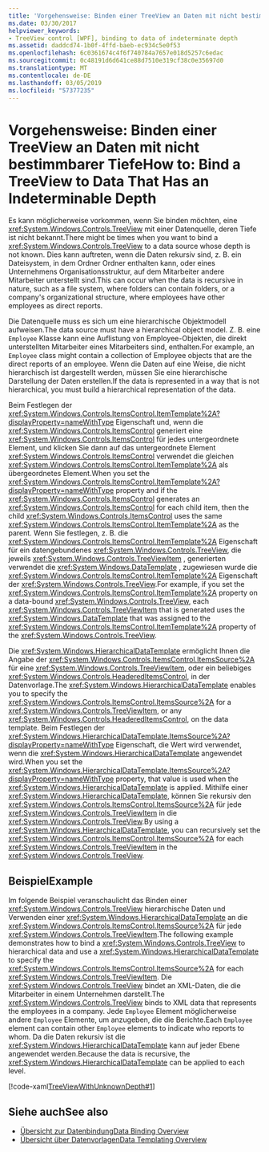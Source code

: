 ```yaml
---
title: 'Vorgehensweise: Binden einer TreeView an Daten mit nicht bestimmbarer Tiefe'
ms.date: 03/30/2017
helpviewer_keywords:
- TreeView control [WPF], binding to data of indeterminate depth
ms.assetid: daddcd74-1b0f-4ffd-baeb-ec934c5e0f53
ms.openlocfilehash: 6c0361674c4f6f740784a7657e018d5257c6edac
ms.sourcegitcommit: 0c48191d6d641ce88d7510e319cf38c0e35697d0
ms.translationtype: MT
ms.contentlocale: de-DE
ms.lasthandoff: 03/05/2019
ms.locfileid: "57377235"
---
```

# <a name="how-to-bind-a-treeview-to-data-that-has-an-indeterminable-depth"></a><span data-ttu-id="24bdf-102">Vorgehensweise: Binden einer TreeView an Daten mit nicht bestimmbarer Tiefe</span><span class="sxs-lookup"><span data-stu-id="24bdf-102">How to: Bind a TreeView to Data That Has an Indeterminable Depth</span></span>
<span data-ttu-id="24bdf-103">Es kann möglicherweise vorkommen, wenn Sie binden möchten, eine <xref:System.Windows.Controls.TreeView> mit einer Datenquelle, deren Tiefe ist nicht bekannt.</span><span class="sxs-lookup"><span data-stu-id="24bdf-103">There might be times when you want to bind a <xref:System.Windows.Controls.TreeView> to a data source whose depth is not known.</span></span>  <span data-ttu-id="24bdf-104">Dies kann auftreten, wenn die Daten rekursiv sind, z. B. ein Dateisystem, in dem Ordner Ordner enthalten kann, oder eines Unternehmens Organisationsstruktur, auf dem Mitarbeiter andere Mitarbeiter unterstellt sind.</span><span class="sxs-lookup"><span data-stu-id="24bdf-104">This can occur when the data is recursive in nature, such as a file system, where folders can contain folders, or a company's organizational structure, where employees have other employees as direct reports.</span></span>  
  
 <span data-ttu-id="24bdf-105">Die Datenquelle muss es sich um eine hierarchische Objektmodell aufweisen.</span><span class="sxs-lookup"><span data-stu-id="24bdf-105">The data source must have a hierarchical object model.</span></span> <span data-ttu-id="24bdf-106">Z. B. eine `Employee` Klasse kann eine Auflistung von Employee-Objekten, die direkt unterstellten Mitarbeiter eines Mitarbeiters sind, enthalten.</span><span class="sxs-lookup"><span data-stu-id="24bdf-106">For example, an `Employee` class might contain a collection of Employee objects that are the direct reports of an employee.</span></span> <span data-ttu-id="24bdf-107">Wenn die Daten auf eine Weise, die nicht hierarchisch ist dargestellt werden, müssen Sie eine hierarchische Darstellung der Daten erstellen.</span><span class="sxs-lookup"><span data-stu-id="24bdf-107">If the data is represented in a way that is not hierarchical, you must build a hierarchical representation of the data.</span></span>  
  
 <span data-ttu-id="24bdf-108">Beim Festlegen der <xref:System.Windows.Controls.ItemsControl.ItemTemplate%2A?displayProperty=nameWithType> Eigenschaft und, wenn die <xref:System.Windows.Controls.ItemsControl> generiert eine <xref:System.Windows.Controls.ItemsControl> für jedes untergeordnete Element, und klicken Sie dann auf das untergeordnete Element <xref:System.Windows.Controls.ItemsControl> verwendet die gleichen <xref:System.Windows.Controls.ItemsControl.ItemTemplate%2A> als übergeordnetes Element.</span><span class="sxs-lookup"><span data-stu-id="24bdf-108">When you set the <xref:System.Windows.Controls.ItemsControl.ItemTemplate%2A?displayProperty=nameWithType> property and if the <xref:System.Windows.Controls.ItemsControl> generates an <xref:System.Windows.Controls.ItemsControl> for each child item, then the child <xref:System.Windows.Controls.ItemsControl> uses the same <xref:System.Windows.Controls.ItemsControl.ItemTemplate%2A> as the parent.</span></span> <span data-ttu-id="24bdf-109">Wenn Sie festlegen, z. B. die <xref:System.Windows.Controls.ItemsControl.ItemTemplate%2A> Eigenschaft für ein datengebundenes <xref:System.Windows.Controls.TreeView>, die jeweils <xref:System.Windows.Controls.TreeViewItem> , generierten verwendet die <xref:System.Windows.DataTemplate> , zugewiesen wurde die <xref:System.Windows.Controls.ItemsControl.ItemTemplate%2A> Eigenschaft der <xref:System.Windows.Controls.TreeView>.</span><span class="sxs-lookup"><span data-stu-id="24bdf-109">For example, if you set the <xref:System.Windows.Controls.ItemsControl.ItemTemplate%2A> property on a data-bound <xref:System.Windows.Controls.TreeView>, each <xref:System.Windows.Controls.TreeViewItem> that is generated uses the <xref:System.Windows.DataTemplate> that was assigned to the <xref:System.Windows.Controls.ItemsControl.ItemTemplate%2A> property of the <xref:System.Windows.Controls.TreeView>.</span></span>  
  
 <span data-ttu-id="24bdf-110">Die <xref:System.Windows.HierarchicalDataTemplate> ermöglicht Ihnen die Angabe der <xref:System.Windows.Controls.ItemsControl.ItemsSource%2A> für eine <xref:System.Windows.Controls.TreeViewItem>, oder ein beliebiges <xref:System.Windows.Controls.HeaderedItemsControl>, in der Datenvorlage.</span><span class="sxs-lookup"><span data-stu-id="24bdf-110">The <xref:System.Windows.HierarchicalDataTemplate> enables you to specify the <xref:System.Windows.Controls.ItemsControl.ItemsSource%2A> for a <xref:System.Windows.Controls.TreeViewItem>, or any <xref:System.Windows.Controls.HeaderedItemsControl>, on the data template.</span></span> <span data-ttu-id="24bdf-111">Beim Festlegen der <xref:System.Windows.HierarchicalDataTemplate.ItemsSource%2A?displayProperty=nameWithType> Eigenschaft, die Wert wird verwendet, wenn die <xref:System.Windows.HierarchicalDataTemplate> angewendet wird.</span><span class="sxs-lookup"><span data-stu-id="24bdf-111">When you set the <xref:System.Windows.HierarchicalDataTemplate.ItemsSource%2A?displayProperty=nameWithType> property, that value is used when the <xref:System.Windows.HierarchicalDataTemplate> is applied.</span></span> <span data-ttu-id="24bdf-112">Mithilfe einer <xref:System.Windows.HierarchicalDataTemplate>, können Sie rekursiv den <xref:System.Windows.Controls.ItemsControl.ItemsSource%2A> für jede <xref:System.Windows.Controls.TreeViewItem> in die <xref:System.Windows.Controls.TreeView>.</span><span class="sxs-lookup"><span data-stu-id="24bdf-112">By using a <xref:System.Windows.HierarchicalDataTemplate>, you can recursively set the <xref:System.Windows.Controls.ItemsControl.ItemsSource%2A> for each <xref:System.Windows.Controls.TreeViewItem> in the <xref:System.Windows.Controls.TreeView>.</span></span>  
  
## <a name="example"></a><span data-ttu-id="24bdf-113">Beispiel</span><span class="sxs-lookup"><span data-stu-id="24bdf-113">Example</span></span>  
 <span data-ttu-id="24bdf-114">Im folgende Beispiel veranschaulicht das Binden einer <xref:System.Windows.Controls.TreeView> hierarchische Daten und Verwenden einer <xref:System.Windows.HierarchicalDataTemplate> an die <xref:System.Windows.Controls.ItemsControl.ItemsSource%2A> für jede <xref:System.Windows.Controls.TreeViewItem>.</span><span class="sxs-lookup"><span data-stu-id="24bdf-114">The following example demonstrates how to bind a <xref:System.Windows.Controls.TreeView> to hierarchical data and use a <xref:System.Windows.HierarchicalDataTemplate> to specify the <xref:System.Windows.Controls.ItemsControl.ItemsSource%2A> for each <xref:System.Windows.Controls.TreeViewItem>.</span></span>  <span data-ttu-id="24bdf-115">Die <xref:System.Windows.Controls.TreeView> bindet an XML-Daten, die die Mitarbeiter in einem Unternehmen darstellt.</span><span class="sxs-lookup"><span data-stu-id="24bdf-115">The <xref:System.Windows.Controls.TreeView> binds to XML data that represents the employees in a company.</span></span>  <span data-ttu-id="24bdf-116">Jede `Employee` Element möglicherweise andere `Employee` Elemente, um anzugeben, die die Berichte.</span><span class="sxs-lookup"><span data-stu-id="24bdf-116">Each `Employee` element can contain other `Employee` elements to indicate who reports to whom.</span></span> <span data-ttu-id="24bdf-117">Da die Daten rekursiv ist die <xref:System.Windows.HierarchicalDataTemplate> kann auf jeder Ebene angewendet werden.</span><span class="sxs-lookup"><span data-stu-id="24bdf-117">Because the data is recursive, the <xref:System.Windows.HierarchicalDataTemplate> can be applied to each level.</span></span>  
  
 [!code-xaml[TreeViewWithUnknownDepth#1](~/samples/snippets/csharp/VS_Snippets_Wpf/TreeViewWithUnknownDepth/CS/Window1.xaml#1)]  
  
## <a name="see-also"></a><span data-ttu-id="24bdf-118">Siehe auch</span><span class="sxs-lookup"><span data-stu-id="24bdf-118">See also</span></span>
- [<span data-ttu-id="24bdf-119">Übersicht zur Datenbindung</span><span class="sxs-lookup"><span data-stu-id="24bdf-119">Data Binding Overview</span></span>](../data/data-binding-overview.md)
- [<span data-ttu-id="24bdf-120">Übersicht über Datenvorlagen</span><span class="sxs-lookup"><span data-stu-id="24bdf-120">Data Templating Overview</span></span>](../data/data-templating-overview.md)

